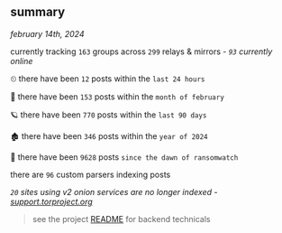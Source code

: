 
## summary
_february 14th, 2024_

currently tracking `163` groups across `299` relays & mirrors - _`93` currently online_

⏲ there have been `12` posts within the `last 24 hours`

🦈 there have been `153` posts within the `month of february`

🪐 there have been `770` posts within the `last 90 days`

🏚 there have been `346` posts within the `year of 2024`

🦕 there have been `9628` posts `since the dawn of ransomwatch`

there are `96` custom parsers indexing posts

_`20` sites using v2 onion services are no longer indexed - [support.torproject.org](https://support.torproject.org/onionservices/v2-deprecation/)_

> see the project [README](https://github.com/joshhighet/ransomwatch#ransomwatch--) for backend technicals
